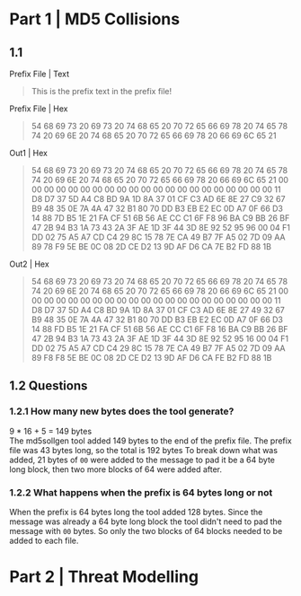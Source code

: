 

# Part 1 | MD5 Collisions

## 1.1
Prefix File | Text
> This is the prefix text in the prefix file!

Prefix File | Hex
> 54 68 69 73 20 69 73 20 74 68 65 20 70 72 65 66 69 78 20 74 65 78 74 20 69 6E 20 74 68 65 20 70 72 65 66 69 78 20 66 69 6C 65 21

Out1 | Hex
> 54 68 69 73 20 69 73 20 74 68 65 20 70 72 65 66 69 78 20 74 65 78 74 20 69 6E 20 74 68 65 20 70 72 65 66 69 78 20 66 69 6C 65 21 00 00 00 00 00 00 00 00 00 00 00 00 00 00 00 00 00 00 00 00 00 11 D8 D7 37 5D A4 C8 BD 9A 1D 8A 37 01 CF C3 AD 6E 8E 27 C9 32 67 B9 48 35 0E 7A 4A 47 32 B1 80 70 DD B3 EB E2 EC 0D A7 0F 66 D3 14 88 7D B5 1E 21 FA CF 51 6B 56 AE CC C1 6F F8 96 BA C9 BB 26 BF 47 2B 94 B3 1A 73 43 2A 3F AE 1D 3F 44 3D 8E 92 52 95 96 00 04 F1 DD 02 75 A5 A7 CD C4 29 8C 15 78 7E CA 49 B7 7F A5 02 7D 09 AA 89 78 F9 5E BE 0C 08 2D CE D2 13 9D AF D6 CA 7E B2 FD 88 1B

Out2 | Hex
> 54 68 69 73 20 69 73 20 74 68 65 20 70 72 65 66 69 78 20 74 65 78 74 20 69 6E 20 74 68 65 20 70 72 65 66 69 78 20 66 69 6C 65 21 00 00 00 00 00 00 00 00 00 00 00 00 00 00 00 00 00 00 00 00 00 11 D8 D7 37 5D A4 C8 BD 9A 1D 8A 37 01 CF C3 AD 6E 8E 27 49 32 67 B9 48 35 0E 7A 4A 47 32 B1 80 70 DD B3 EB E2 EC 0D A7 0F 66 D3 14 88 FD B5 1E 21 FA CF 51 6B 56 AE CC C1 6F F8 16 BA C9 BB 26 BF 47 2B 94 B3 1A 73 43 2A 3F AE 1D 3F 44 3D 8E 92 52 95 16 00 04 F1 DD 02 75 A5 A7 CD C4 29 8C 15 78 7E CA 49 B7 7F A5 02 7D 09 AA 89 F8 F8 5E BE 0C 08 2D CE D2 13 9D AF D6 CA FE B2 FD 88 1B

## 1.2 Questions
### 1.2.1 How many new bytes does the tool generate?
9 * 16 + 5 = 149 bytes  
The md5sollgen tool added 149 bytes to the end of the prefix file. The prefix file was 43 bytes long, so the total is 192 bytes
To break down what was added, 21 bytes of `00` were added to the message to pad it be a 64 byte long block, then two more blocks of 64 were added after.

### 1.2.2 What happens when the prefix is 64 bytes long or not
When the prefix is 64 bytes long the tool added 128 bytes. Since the message was already a 64 byte long block the tool didn't need to pad the message with `00` bytes. So only the two blocks of 64 blocks needed to be added to each file.

# Part 2 | Threat Modelling

